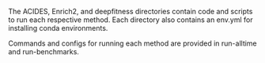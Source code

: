 The ACIDES, Enrich2, and deepfitness directories contain code and scripts to run each respective method. Each directory also contains an env.yml for installing conda environments.

Commands and configs for running each method are provided in run-alltime and run-benchmarks.